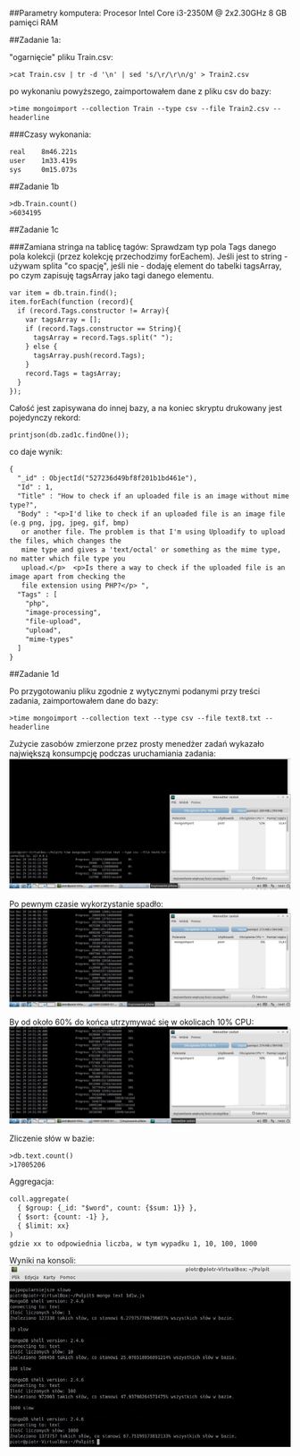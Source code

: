 ##Parametry komputera:
Procesor Intel Core i3-2350M @ 2x2.30GHz
8 GB pamięci RAM

##Zadanie 1a:

"ogarnięcie" pliku Train.csv:
```
>cat Train.csv | tr -d '\n' | sed 's/\r/\r\n/g' > Train2.csv
```

po wykonaniu powyższego, zaimportowałem dane z pliku csv do bazy:
```
>time mongoimport --collection Train --type csv --file Train2.csv --headerline
```

###Czasy wykonania:
```
real    8m46.221s
user    1m33.419s
sys     0m15.073s
```

##Zadanie 1b
```
>db.Train.count()
>6034195
```

##Zadanie 1c

###Zamiana stringa na tablicę tagów:
Sprawdzam typ pola Tags danego pola kolekcji (przez kolekcję przechodzimy forEachem). Jeśli jest to string - używam splita "co spację", jeśli nie - dodaję element do tabelki tagsArray, po czym zapisuję tagsArray jako tagi danego elementu.

```
var item = db.train.find();
item.forEach(function (record){
  if (record.Tags.constructor != Array){
    var tagsArray = [];
    if (record.Tags.constructor == String){
      tagsArray = record.Tags.split(" ");
    } else {
      tagsArray.push(record.Tags);
    }
    record.Tags = tagsArray;
  }
});
```

Całość jest zapisywana do innej bazy, a na koniec skryptu drukowany jest pojedynczy rekord:
```
printjson(db.zad1c.findOne());
```
co daje wynik:
```
{
  "_id" : ObjectId("527236d49bf8f201b1bd461e"),
  "Id" : 1,
  "Title" : "How to check if an uploaded file is an image without mime type?",
  "Body" : "<p>I'd like to check if an uploaded file is an image file (e.g png, jpg, jpeg, gif, bmp)
   or another file. The problem is that I'm using Uploadify to upload the files, which changes the 
   mime type and gives a 'text/octal' or something as the mime type, no matter which file type you 
   upload.</p>  <p>Is there a way to check if the uploaded file is an image apart from checking the 
   file extension using PHP?</p> ",
  "Tags" : [
    "php",
    "image-processing",
    "file-upload",
    "upload",
    "mime-types"
  ]
}
```




##Zadanie 1d

Po przygotowaniu pliku zgodnie z wytycznymi podanymi przy treści zadania, zaimportowałem dane do bazy:
```
>time mongoimport --collection text --type csv --file text8.txt --headerline
```
Zużycie zasobów zmierzone przez prosty menedżer zadań wykazało największą konsumpcję podczas uruchamiania zadania:
![img](../../images/bgniado/zad1d_imp_pocz.png)

Po pewnym czasie wykorzystanie spadło:
![img](../../images/bgniado/zad1d_imp_30p.png)

By od około 60% do końca utrzymywać się w okolicach 10% CPU:
![img](../../images/bgniado/zad1d_imp_60p.png)


Zliczenie słów w bazie:

```
>db.text.count()
>17005206
```

Aggregacja:
```
coll.aggregate(
  { $group: {_id: "$word", count: {$sum: 1}} },
  { $sort: {count: -1} },
  { $limit: xx}
)
gdzie xx to odpowiednia liczba, w tym wypadku 1, 10, 100, 1000
```

Wyniki na konsoli:
![img](../../images/bgniado/procenty_slow_zad1d.png)